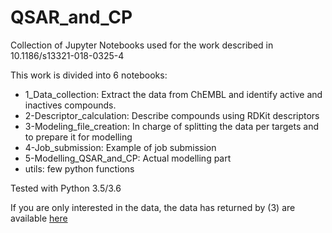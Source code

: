 # QSAR_and_CP
Collection of Jupyter Notebooks used for the work described in 10.1186/s13321-018-0325-4

This work is divided into 6 notebooks:
- 1_Data_collection: Extract the data from ChEMBL and identify active and inactives compounds.
- 2-Descriptor_calculation: Describe compounds using RDKit descriptors
- 3-Modeling_file_creation: In charge of splitting the data per targets and to prepare it for modelling
- 4-Job_submission: Example of job submission
- 5-Modelling_QSAR_and_CP: Actual modelling part
- utils: few python functions

Tested with Python 3.5/3.6

If you are only interested in the data, the data has returned by (3) are available [here](ftp://ftp.ebi.ac.uk/pub/databases/chembl/qsar_vs_cp_modelling_data/)
